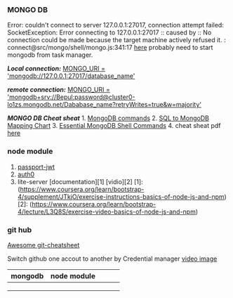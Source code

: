 ### MONGO DB
Error: couldn't connect to server 127.0.0.1:27017, connection attempt failed: SocketException: Error connecting to 127.0.0.1:27017 :: caused by :: No connection could be made because the target machine actively refused it. :
connect@src/mongo/shell/mongo.js:341:17 [here](https://www.youtube.com/watch?v=xgpGmi0EgcA) probably need to start mongodb from task manager.

***Local connection:*** <ins>MONGO_URI = 'mongodb://127.0.0.1:27017/database_name'</ins> 

***remote connection:*** <ins>MONGO_URI = 'mongodb+srv://Bepul:password@cluster0-lo1zs.mongodb.net/Dababase_name?retryWrites=true&w=majority'</ins>

***MONGO DB Cheat sheat*** 1. [MongoDB commands](https://gist.github.com/ondrejsika/ded2a9a22c96cda7098d69b5f158cd8a) 2. [SQL to MongoDB Mapping Chart](https://gist.github.com/aponxi/4380516) 3. [Essential MongoDB Shell Commands](https://www.opentechguides.com/how-to/article/mongodb/118/mongodb-cheatsheat.html) 4. cheat sheat pdf [here](https://github.com/Bepul-Hossain/my-regular-learning/blob/master/assets/pdf/MongoDB-CheatSheet-v1_0.pdf)

### node module
1. [passport-jwt](https://www.npmjs.com/package/passport-jwt)
2. [auth0](https://www.youtube.com/watch?v=QcO8hzIC79A)
3. lite-server [documentation][1] [vidio][2]
[1]: (https://www.coursera.org/learn/bootstrap-4/supplement/JTkjO/exercise-instructions-basics-of-node-js-and-npm)
[2]: (https://www.coursera.org/learn/bootstrap-4/lecture/L3Q8S/exercise-video-basics-of-node-js-and-npm)

### git hub
[Awesome git-cheatsheet](http://ndpsoftware.com/git-cheatsheet.html#loc=local_repo)

Switch github one accout to another by Credential manager [video ](https://www.youtube.com/watch?v=aSTTJd5JMXg) [  image](assets/image/credential_manager.png)

|  mongodb |  node module |   |   |   |
|---|---|---|---|---|
|   |   |   |   |   |
|   |   |   |   |   |
|   |   |   |   |   |
